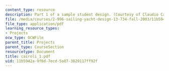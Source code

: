 ```yaml
---
content_type: resource
description: Part 1 of a sample student design. (Courtesy of Claudio Cairoli.)
file: /media/courses/2-996-sailing-yacht-design-13-734-fall-2003/11b5942a9f6d7ecd5a873829117ff92f_cairoli_1.pdf
file_type: application/pdf
learning_resource_types:
- Projects
ocw_type: OCWFile
parent_title: Projects
parent_type: CourseSection
resourcetype: Document
title: cairoli_1.pdf
uid: 11b5942a-9f6d-7ecd-5a87-3829117ff92f
---
```

